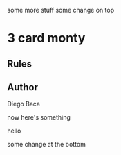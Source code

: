 
some more stuff 
some change on top


# 3 card monty

## Rules

## Author
Diego Baca

now here's something



hello

some change at the bottom
